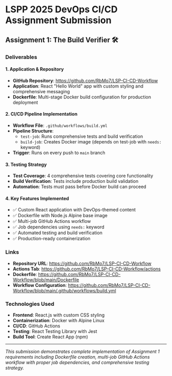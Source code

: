 # LSPP 2025 DevOps CI/CD Assignment Submission

## Assignment 1: The Build Verifier 🛠️

### Deliverables

#### 1. Application & Repository
- **GitHub Repository**: https://github.com/RbMo7/LSP-CI-CD-Workflow
- **Application**: React "Hello World" app with custom styling and comprehensive messaging
- **Dockerfile**: Multi-stage Docker build configuration for production deployment

#### 2. CI/CD Pipeline Implementation
- **Workflow File**: `.github/workflows/build.yml`
- **Pipeline Structure**:
  - `test-job`: Runs comprehensive tests and build verification
  - `build-job`: Creates Docker image (depends on test-job with `needs:` keyword)
- **Trigger**: Runs on every push to `main` branch

#### 3. Testing Strategy
- **Test Coverage**: 4 comprehensive tests covering core functionality
- **Build Verification**: Tests include production build validation
- **Automation**: Tests must pass before Docker build can proceed

#### 4. Key Features Implemented
- ✅ Custom React application with DevOps-themed content
- ✅ Dockerfile with Node.js Alpine base image
- ✅ Multi-job GitHub Actions workflow
- ✅ Job dependencies using `needs:` keyword
- ✅ Automated testing and build verification
- ✅ Production-ready containerization

### Links
- **Repository URL**: https://github.com/RbMo7/LSP-CI-CD-Workflow
- **Actions Tab**: https://github.com/RbMo7/LSP-CI-CD-Workflow/actions
- **Dockerfile**: https://github.com/RbMo7/LSP-CI-CD-Workflow/blob/main/Dockerfile
- **Workflow Configuration**: https://github.com/RbMo7/LSP-CI-CD-Workflow/blob/main/.github/workflows/build.yml

### Technologies Used
- **Frontend**: React.js with custom CSS styling
- **Containerization**: Docker with Alpine Linux
- **CI/CD**: GitHub Actions
- **Testing**: React Testing Library with Jest
- **Build Tool**: Create React App (npm)

---
*This submission demonstrates complete implementation of Assignment 1 requirements including Dockerfile creation, multi-job GitHub Actions workflow with proper job dependencies, and comprehensive testing strategy.*
